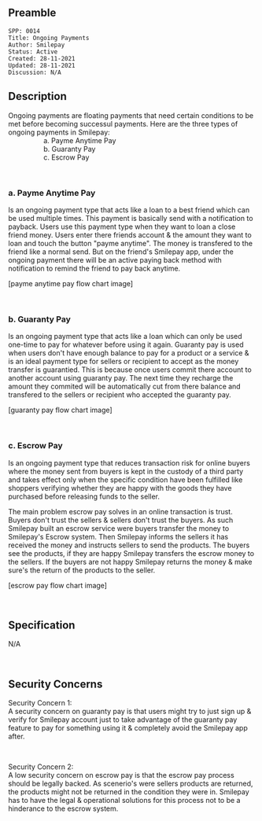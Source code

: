 ## Preamble

```
SPP: 0014
Title: Ongoing Payments
Author: Smilepay
Status: Active
Created: 28-11-2021
Updated: 28-11-2021
Discussion: N/A
```

## Description
Ongoing payments are floating payments that need certain conditions to be met before becoming successul payments. Here are the three types of ongoing payments in Smilepay: <br />
&emsp; &emsp; &emsp; &emsp; a. Payme Anytime Pay <br />
&emsp; &emsp; &emsp; &emsp; b. Guaranty Pay <br />
&emsp; &emsp; &emsp; &emsp; c. Escrow Pay <br />

<br />

### a. Payme Anytime Pay
Is an ongoing payment type that acts like a loan to a best friend which can be used multiple times. This payment is basically send with a notification to payback. Users use this payment type when they want to loan a close friend money. Users enter there friends account & the amount they want to loan and touch the button "payme anytime". The money is transfered to the friend like a normal send. But on the friend's Smilepay app, under the ongoing payment there will be an active paying back method with notification to remind the friend to pay back anytime. 

[payme anytime pay flow chart image]


<br />

### b. Guaranty Pay
Is an ongoing payment type that acts like a loan which can only be used one-time to pay for whatever before using it again. Guaranty pay is used when users don't have enough balance to pay for a product or a service & is an ideal payment type for sellers or recipient to accept as the money transfer is guarantied. This is because once users commit there account to another account using guaranty pay. The next time they recharge the amount they commited will be automatically cut from there balance and transfered to the sellers or recipient who accepted the guaranty pay.

[guaranty pay flow chart image]


<br />

### c. Escrow Pay
Is an ongoing payment type that reduces transaction risk for online buyers where the money sent from buyers is kept in the custody of a third party and takes effect only when the specific condition have been fulfilled like shoppers verifying whether they are happy with the goods they have purchased before releasing funds to the seller. 

The main problem escrow pay solves in an online transaction is trust. Buyers don't trust the sellers & sellers don't trust the buyers. As such Smilepay built an escrow service were buyers transfer the money to Smilepay's Escrow system. Then Smilepay informs the sellers it has received the money and instructs sellers to send the products. The buyers see the products, if they are happy Smilepay transfers the escrow money to the sellers. If the buyers are not happy Smilepay returns the money & make sure's the return of the products to the seller.

[escrow pay flow chart image]


<br />

## Specification
N/A

<br />

## Security Concerns
Security Concern 1: <br />
A security concern on guaranty pay is that users might try to just sign up & verify for Smilepay account just to take advantage of the guaranty pay feature to pay for something using it & completely avoid the Smilepay app after.

<br />

Security Concern 2: <br />
A low security concern on escrow pay is that the escrow pay process should be legally backed. As scenerio's were sellers products are returned, the products might not be returned in the condition they were in. Smilepay has to have the legal & operational solutions for this process not to be a hinderance to the escrow system.
